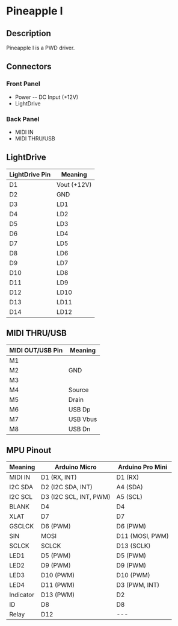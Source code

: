 # Pineapple I

## Description

Pineapple I is a PWD driver.

## Connectors

### Front Panel

* Power -- DC Input (+12V)
* LightDrive

### Back Panel

* MIDI IN
* MIDI THRU/USB

## LightDrive

| LightDrive Pin | Meaning     |
|----------------|-------------|
| D1             | Vout (+12V) |
| D2             | GND         |
| D3             | LD1         |
| D4             | LD2         |
| D5             | LD3         |
| D6             | LD4         |
| D7             | LD5         |
| D8             | LD6         |
| D9             | LD7         |
| D10            | LD8         |
| D11            | LD9         |
| D12            | LD10        |
| D13            | LD11        |
| D14            | LD12        |

## MIDI THRU/USB

| MIDI OUT/USB Pin | Meaning  |
|------------------|----------|
| M1               |          |
| M2               | GND      |
| M3               |          |
| M4               | Source   |
| M5               | Drain    |
| M6               | USB Dp   |
| M7               | USB Vbus |
| M8               | USB Dn   |

## MPU Pinout

| Meaning   | Arduino Micro          | Arduino Pro Mini |
|-----------|------------------------|------------------|
| MIDI IN   | D1 (RX, INT)           | D1 (RX)          |
| I2C SDA   | D2 (I2C SDA, INT)      | A4 (SDA)         |
| I2C SCL   | D3 (I2C SCL, INT, PWM) | A5 (SCL)         |
| BLANK     | D4                     | D4               |
| XLAT      | D7                     | D7               |
| GSCLCK    | D6 (PWM)               | D6 (PWM)         |
| SIN       | MOSI                   | D11 (MOSI, PWM)  |
| SCLCK     | SCLCK                  | D13 (SCLK)       |
| LED1      | D5 (PWM)               | D5 (PWM)         |
| LED2      | D9 (PWM)               | D9 (PWM)         |
| LED3      | D10 (PWM)              | D10 (PWM)        |
| LED4      | D11 (PWM)              | D3 (PWM, INT)    |
| Indicator | D13 (PWM)              | D2               |
| ID        | D8                     | D8               |
| Relay     | D12                    | ---              |
